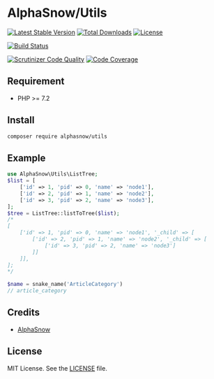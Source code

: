 AlphaSnow/Utils
===========
[![Latest Stable Version](https://poser.pugx.org/alphasnow/utils/v/stable)](https://packagist.org/packages/alphasnow/utils)
[![Total Downloads](https://poser.pugx.org/alphasnow/utils/downloads)](https://packagist.org/packages/alphasnow/utils)
[![License](https://poser.pugx.org/alphasnow/utils/license)](https://packagist.org/packages/alphasnow/utils)

[![Build Status](https://travis-ci.org/alphasnow/utils.svg?branch=master)](https://travis-ci.org/alphasnow/utils)

[![Scrutinizer Code Quality](https://scrutinizer-ci.com/g/alphasnow/utils/badges/quality-score.png?b=master)](https://scrutinizer-ci.com/g/alphasnow/utils/?branch=master)
[![Code Coverage](https://scrutinizer-ci.com/g/alphasnow/utils/badges/coverage.png?b=master)](https://scrutinizer-ci.com/g/alphasnow/utils/?branch=master)

## Requirement
- PHP >= 7.2

## Install
```bash
composer require alphasnow/utils
```

## Example
```php
use AlphaSnow\Utils\ListTree;
$list = [
    ['id' => 1, 'pid' => 0, 'name' => 'node1'],
    ['id' => 2, 'pid' => 1, 'name' => 'node2'],
    ['id' => 3, 'pid' => 2, 'name' => 'node3'],
];
$tree = ListTree::listToTree($list);
/*
[
    ['id' => 1, 'pid' => 0, 'name' => 'node1', '_child' => [
        ['id' => 2, 'pid' => 1, 'name' => 'node2', '_child' => [
            ['id' => 3, 'pid' => 2, 'name' => 'node3']
        ]]
    ]],
];
*/

$name = snake_name('ArticleCategory')
// article_category
```
## Credits

- [AlphaSnow][link-author]

## License
MIT License. See the [LICENSE](LICENSE.txt) file.


[link-author]: https://github.com/alphasnow